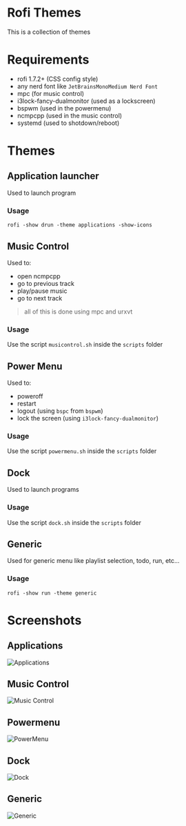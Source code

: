 # Rofi Themes
This is a collection of themes

# Requirements

- rofi 1.7.2+ (CSS config style)
- any nerd font like `JetBrainsMonoMedium Nerd Font`
- mpc (for music control)
- i3lock-fancy-dualmonitor (used as a lockscreen)
- bspwm (used in the powermenu)
- ncmpcpp (used in the music control)
- systemd (used to shotdown/reboot)

# Themes

## Application launcher
Used to launch program

### Usage
```rofi -show drun -theme applications -show-icons```

## Music Control
Used to:
  - open ncmpcpp
  - go to previous track
  - play/pause music
  - go to next track

> all of this is done using mpc and urxvt
### Usage
Use the script `musicontrol.sh` inside the `scripts` folder


## Power Menu
Used to:
  - poweroff
  - restart
  - logout (using `bspc` from `bspwm`)
  - lock the screen (using `i3lock-fancy-dualmonitor`)

### Usage
Use the script `powermenu.sh` inside the `scripts` folder


## Dock
Used to launch programs

### Usage
Use the script `dock.sh` inside the `scripts` folder


## Generic
Used for generic menu like playlist selection, todo, run, etc...

### Usage
```rofi -show run -theme generic```


# Screenshots
## Applications
![Applications](screenshots/applications.png)

## Music Control
![Music Control](screenshots/music_control.png)

## Powermenu
![PowerMenu](screenshots/powermenu.png)

## Dock
![Dock](screenshots/dock.png)

## Generic
![Generic](screenshots/generic.png)

